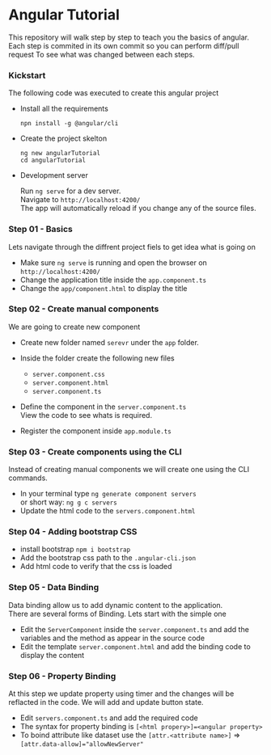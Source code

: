 Angular Tutorial
=================

This repository will walk step by step to teach you the basics of angular.
Each step is commited in its own commit so you can perform diff/pull request
To see what was changed between each steps.

### Kickstart

The following code was executed to create this angular project
* Install all the requirements

    `npn install -g @angular/cli`

* Create the project skelton

    `ng new angularTutorial`  
    `cd angularTutorial`

* Development server

    Run `ng serve` for a dev server.   
    Navigate to `http://localhost:4200/`  
    The app will automatically reload if you change any of the source files.
    
### Step 01 - Basics
Lets navigate through the diffrent project fiels to get idea what is going on

- Make sure `ng serve` is running and open the browser on `http://localhost:4200/`  
- Change the application title inside the `app.component.ts`
- Change the `app/component.html` to display the title 

### Step 02 - Create manual components
We are going to create new component   

- Create new folder named `serevr` under the `app` folder. 
- Inside the folder create the following new files
   
   - `server.component.css`
   - `server.component.html`
   - `server.component.ts` 

- Define the component in the `server.component.ts`   
  View the code to see whats is required.
- Register the component inside `app.module.ts`   

### Step 03 - Create components using the CLI
Instead of creating manual components we will create one using the CLI commands.  

- In your terminal type `ng generate component servers`   
or short way: `ng g c servers`
- Update the html code to the `servers.component.html`

### Step 04 - Adding bootstrap CSS
- install bootstrap `npm i bootstrap`
- Add the bootstrap css path to the `.angular-cli.json`
- Add html code to verify that the css is loaded

### Step 05 - Data Binding
Data binding allow us to add dynamic content to the application.    
There are several forms of Binding. Lets start with the simple one

- Edit the `ServerComponent` inside the `server.component.ts` and add the variables and the method as appear in the source code
- Edit the template `server.component.html` and add the binding code to display the content

### Step 06 - Property Binding
At this step we update property using timer and the changes will be reflacted in the code. We will add and update button state.
- Edit `servers.component.ts` and add the required code
- The syntax for property binding is `[<html propery>]=<angular property>`
- To boind attribute like dataset use the `[attr.<attribute name>]` => `[attr.data-allow]="allowNewServer"`



